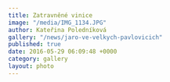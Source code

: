 ```yaml
---
title: Zatravněné vinice
image: "/media/IMG_1134.JPG"
author: Kateřina Poledníková
gallery: "/news/jaro-ve-velkych-pavlovicich"
published: true
date: 2016-05-29 06:09:48 +0000
category: gallery
layout: photo
---
```

